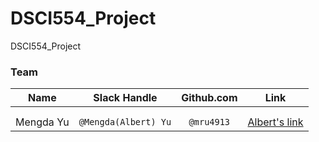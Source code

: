 # DSCI554_Project
DSCI554_Project


### Team

| Name  | Slack Handle | Github.com | Link |
| :------: | :---: | :----------: | :---: |
| | |||
|  | | | |
| Mengda Yu | `@Mengda(Albert) Yu` | `@mru4913` | [Albert's link](https://github.com/mru4913/Corrpy) |
